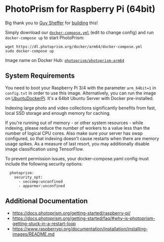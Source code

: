 PhotoPrism for Raspberry Pi (64bit)
===================================

Big thank you to [Guy Sheffer](https://github.com/guysoft) for 
[building](https://github.com/photoprism/photoprism/issues/109) this!

Simply download our [`docker-compose.yml`](https://dl.photoprism.org/docker/arm64/docker-compose.yml) (edit to 
change config) and run `docker-compose up` to start PhotoPrism:

```
wget https://dl.photoprism.org/docker/arm64/docker-compose.yml
sudo docker-compose up
```

Image name on Docker Hub: [`photoprism/photoprism-arm64`](https://hub.docker.com/r/photoprism/photoprism-arm64)

## System Requirements ##

You need to boot your Raspberry Pi 3/4 with the parameter `arm_64bit=1` in `config.txt` in order to use this image.
Alternatively, you can run the image on [UbuntuDockerPi](https://github.com/guysoft/UbuntuDockerPi).
It's a 64bit Ubuntu Server with Docker pre-installed.

Indexing large photo and video collections significantly benefits from fast, local SSD storage and enough memory for caching.

If you're running out of memory - or other system resources - while indexing, please reduce the number of workers to a
value less than the number of logical CPU cores. Also make sure your server has swap configured, so that indexing
doesn't cause restarts when there are memory usage spikes. As a measure of last resort, you may additionally disable
image classification using TensorFlow.

To prevent permission issues, your docker-compose.yaml config must include the following security options:

```
  photoprism:
    security_opt:
      - seccomp:unconfined
      - apparmor:unconfined
```

## Additional Documentation ##

- https://docs.photoprism.org/getting-started/raspberry-pi/
- https://docs.photoprism.org/getting-started/faq/#why-is-photoprism-getting-stuck-in-a-restart-loop
- https://www.raspberrypi.org/documentation/installation/installing-images/README.md



